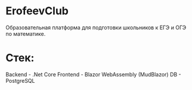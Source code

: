 # ErofeevClub
Образовательная платформа для подготовки школьников к ЕГЭ и ОГЭ по математике.
# Стек:
Backend - .Net Core
Frontend - Blazor WebAssembly (MudBlazor)
DB - PostgreSQL
